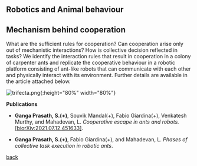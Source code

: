 ## Robotics and Animal behaviour

## Mechanism behind cooperation
What are the sufficient rules for cooperation? Can cooperation arise only out of mechanistic interactions? How is collective decision reflected in tasks? We identify the interaction rules that result in cooperation in a colony of carpenter ants and replicate the cooperative behaviour in a robotic platform consisting of ant-like robots that can communicate with each other and physically interact with its environment. Further details are available in the article attached below.

![trifecta.png]({{site.baseurl}}/trifecta.png){:height="80%" width="80%"}


**Publications**

* **Ganga Prasath, S.(+)**, Souvik Mandal(+), Fabio Giardina(+), Venkatesh Murthy, and Mahadevan, L. _Cooperative escape in ants and robots._ [[biorXiv:2021.07.12.451633]](https://doi.org/10.1101/2021.07.12.451633).

* **Ganga Prasath, S.(+)**, Fabio Giardina(+), and Mahadevan, L. _Phases of collective task execution in robotic ants_.

[back](./research)
